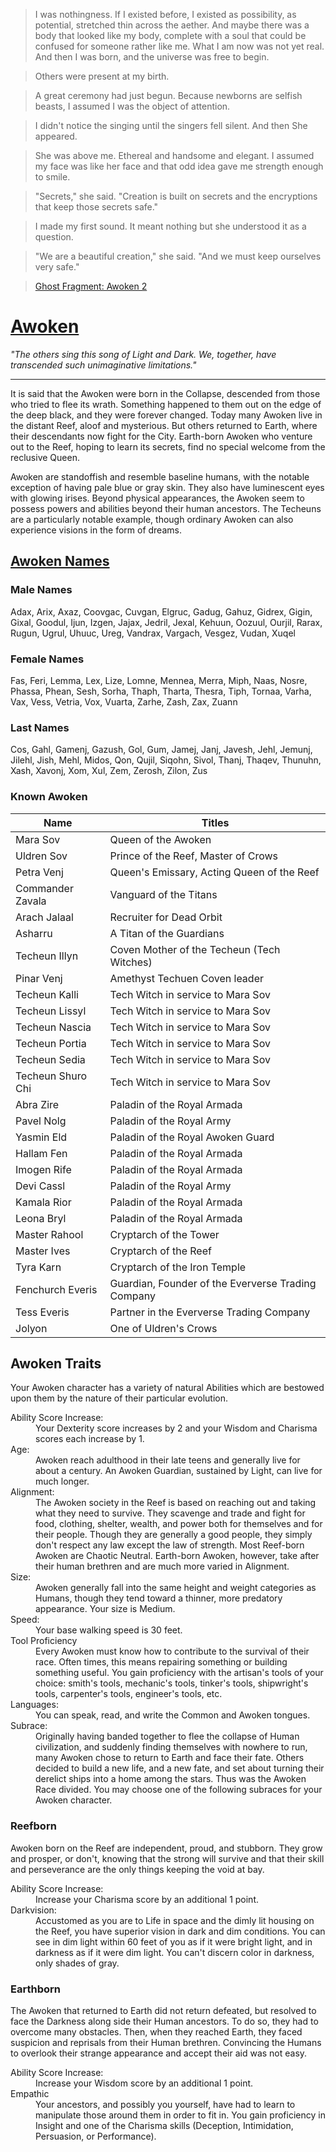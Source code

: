 > I was nothingness. If I existed before, I existed as possibility, as potential, stretched thin across the aether. And maybe there was a body that looked like my body, complete with a soul that could be confused for someone rather like me. What I am now was not yet real. And then I was born, and the universe was free to begin.

> Others were present at my birth.

> A great ceremony had just begun. Because newborns are selfish beasts, I assumed I was the object of attention.

> I didn't notice the singing until the singers fell silent. And then She appeared.

> She was above me. Ethereal and handsome and elegant. I assumed my face was like her face and that odd idea gave me strength enough to smile.

> "Secrets," she said. "Creation is built on secrets and the encryptions that keep those secrets safe."

> I made my first sound. It meant nothing but she understood it as a question.

> "We are a beautiful creation," she said. "And we must keep ourselves very safe."

> [Ghost Fragment: Awoken 2](http://destiny-grimoire.info/#Card-102140 "Destiny Grimoire")

# [Awoken](http://destiny-grimoire.info/#Card-102020 "Destiny Grimoire")
_"The others sing this song of Light and Dark. We, together, have transcended such unimaginative limitations."_
___
It is said that the Awoken were born in the Collapse, descended from those who tried to flee its wrath. Something happened to them out on the edge of the deep black, and they were forever changed.  Today many Awoken live in the distant Reef, aloof and mysterious. But others returned to Earth, where their descendants now fight for the City.  Earth-born Awoken who venture out to the Reef, hoping to learn its secrets, find no special welcome from the reclusive Queen.

Awoken are standoffish and resemble baseline humans, with the notable exception of having pale blue or gray skin. They also have luminescent eyes with glowing irises.  Beyond physical appearances, the Awoken seem to possess powers and abilities beyond their human ancestors. The Techeuns are a particularly notable example, though ordinary Awoken can also experience visions in the form of dreams.

## [Awoken Names](http://fantasynamegenerators.com/destiny-awoken-names.php)
### Male Names
Adax, Arix, Axaz, Coovgac, Cuvgan, Elgruc, Gadug, Gahuz, Gidrex, Gigin, Gixal, Goodul, Ijun, Izgen, Jajax, Jedril, Jexal, Kehuun, Oozuul, Ourjil, Rarax, Rugun, Ugrul, Uhuuc, Ureg, Vandrax, Vargach, Vesgez, Vudan, Xuqel
### Female Names
Fas, Feri, Lemma, Lex, Lize, Lomne, Mennea, Merra, Miph, Naas, Nosre, Phassa, Phean, Sesh, Sorha, Thaph, Tharta, Thesra, Tiph, Tornaa, Varha, Vax, Vess, Vetria, Vox, Vuarta, Zarhe, Zash, Zax, Zuann
### Last Names
Cos, Gahl, Gamenj, Gazush, Gol, Gum, Jamej, Janj, Javesh, Jehl, Jemunj, Jilehl, Jish, Mehl, Midos, Qon, Qujil, Siqohn, Sivol, Thanj, Thaqev, Thunuhn, Xash, Xavonj, Xom, Xul, Zem, Zerosh, Zilon, Zus

### Known Awoken
| Name              | Titles                                                   |
|-------------------|----------------------------------------------------------|
| Mara Sov          | Queen of the Awoken                                      |
| Uldren Sov        | Prince of the Reef, Master of Crows                      |
| Petra Venj        | Queen's Emissary, Acting Queen of the Reef               |
| Commander Zavala  | Vanguard of the Titans                                   |
| Arach Jalaal      | Recruiter for Dead Orbit                                 |
| Asharru           | A Titan of the Guardians                                 |
| Techeun Illyn     | Coven Mother of the Techeun (Tech Witches)               |
| Pinar Venj        | Amethyst Techuen Coven leader                            |
| Techeun Kalli     | Tech Witch in service to Mara Sov                        |
| Techeun Lissyl    | Tech Witch in service to Mara Sov                        |
| Techeun Nascia    | Tech Witch in service to Mara Sov                        |
| Techeun Portia    | Tech Witch in service to Mara Sov                        |
| Techeun Sedia     | Tech Witch in service to Mara Sov                        |
| Techeun Shuro Chi | Tech Witch in service to Mara Sov                        |
| Abra Zire         | Paladin of the Royal Armada                              |
| Pavel Nolg        | Paladin of the Royal Army                                |
| Yasmin Eld        | Paladin of the Royal Awoken Guard                        |
| Hallam Fen        | Paladin of the Royal Armada                              |
| Imogen Rife       | Paladin of the Royal Armada                              |
| Devi Cassl        | Paladin of the Royal Army                                |
| Kamala Rior       | Paladin of the Royal Armada                              |
| Leona Bryl        | Paladin of the Royal Armada                              |
| Master Rahool     | Cryptarch of the Tower                                   |
| Master Ives       | Cryptarch of the Reef                                    |
| Tyra Karn         | Cryptarch of the Iron Temple                             |
| Fenchurch Everis  | Guardian, Founder of the Eververse Trading Company       |
| Tess Everis       | Partner in the Eververse Trading Company                 |
| Jolyon            | One of Uldren's Crows                                    |

## Awoken Traits
Your Awoken character has a variety of natural Abilities which are bestowed upon them by the nature of their particular evolution.

<dl>
  <dt>Ability Score Increase:</dt>
  <dd>Your Dexterity score increases by 2 and your Wisdom and Charisma scores each increase by 1.</dd>
  <dt>Age:</dt>
  <dd>Awoken reach adulthood in their late teens and generally live for about a century.  An Awoken Guardian, sustained by Light, can live for much longer.</dd>
  <dt>Alignment:</dt>
  <dd>The Awoken society in the Reef is based on reaching out and taking what they need to survive. They scavenge and trade and fight for food, clothing, shelter, wealth, and power both for themselves and for their people. Though they are generally a good people, they simply don't respect any law except the law of strength. Most Reef-born Awoken are Chaotic Neutral.  Earth-born Awoken, however, take after their human brethren and are much more varied in Alignment.</dd>
  <dt>Size:</dt>
  <dd>Awoken generally fall into the same height and weight categories as Humans, though they tend toward a thinner, more predatory appearance. Your size is Medium.</dd>
  <dt>Speed:</dt>
  <dd>Your base walking speed is 30 feet.</dd>
  <dt>Tool Proficiency</dt>
  <dd>Every Awoken must know how to contribute to the survival of their race.  Often times, this means repairing something or building something useful.  You gain proficiency with the artisan's tools of your choice: smith's tools, mechanic's tools, tinker's tools, shipwright's tools, carpenter's tools, engineer's tools, etc.</dd>
  <dt>Languages:</dt>
  <dd>You can speak, read, and write the Common and Awoken tongues.</dd>
  <dt>Subrace:</dt>
  <dd>Originally having banded together to flee the collapse of Human civilization, and suddenly finding themselves with nowhere to run, many Awoken chose to return to Earth and face their fate.  Others decided to build a new life, and a new fate, and set about turning their derelict ships into a home among the stars.  Thus was the Awoken Race divided.  You may choose one of the following subraces for your Awoken character.</dd>
</dl>

### Reefborn
Awoken born on the Reef are independent, proud, and stubborn.  They grow and prosper, or don't, knowing that the strong will survive and that their skill and perseverance are the only things keeping the void at bay.
<dl>
  <dt>Ability Score Increase:</dt>
  <dd>Increase your Charisma score by an additional 1 point.</dd>
  <dt>Darkvision:</dt>
  <dd>Accustomed as you are to Life in space and the dimly lit housing on the Reef, you have superior vision in dark and dim conditions.  You can see in dim light within 60 feet of you as if it were bright light, and in darkness as if it were dim light.  You can't discern color in darkness, only shades of gray.</dd>
</dl>

### Earthborn
The Awoken that returned to Earth did not return defeated, but resolved to face the Darkness along side their Human ancestors.  To do so, they had to overcome many obstacles.  Then, when they reached Earth, they faced suspicion and reprisals from their Human brethren.  Convincing the Humans to overlook their strange appearance and accept their aid was not easy.
<dl>
  <dt>Ability Score Increase:</dt>
  <dd>Increase your Wisdom score by an additional 1 point.</dd>
  <dt>Empathic</dt>
  <dd>Your ancestors, and possibly you yourself, have had to learn to manipulate those around them in order to fit in.  You gain proficiency in Insight and one of the Charisma skills (Deception, Intimidation, Persuasion, or Performance).</dd>
</dl>



